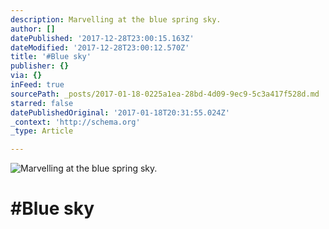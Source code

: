 ```yaml
---
description: Marvelling at the blue spring sky.
author: []
datePublished: '2017-12-28T23:00:15.163Z'
dateModified: '2017-12-28T23:00:12.570Z'
title: '#Blue sky'
publisher: {}
via: {}
inFeed: true
sourcePath: _posts/2017-01-18-0225a1ea-28bd-4d09-9ec9-5c3a417f528d.md
starred: false
datePublishedOriginal: '2017-01-18T20:31:55.024Z'
_context: 'http://schema.org'
_type: Article

---
```

![Marvelling at the blue spring sky.](https://the-grid-user-content.s3-us-west-2.amazonaws.com/8923aead-0a8b-425e-9deb-04a34ef40cf7.jpg)

# \#Blue sky